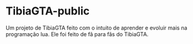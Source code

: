# TibiaGTA-public
Um projeto de TibiaGTA feito com o intuito de aprender e evoluir mais na programação lua. Ele foi feito de fã para fãs do TibiaGTA.
